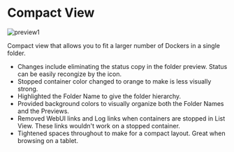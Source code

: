 # Compact View
![preview1](preview1.png)

Compact view that allows you to fit a larger number of Dockers in a single folder.

- Changes include eliminating the status copy in the folder preview. Status can be easily recongize by the icon. 
- Stopped container color changed to orange to make is less visually strong.
- Highlighted the Folder Name to give the folder hierarchy.
- Provided background colors to visually organize both the Folder Names and the Previews.
- Removed WebUI links and Log links when containers are stopped in List View. These links wouldn't work on a stopped container.
- Tightened spaces throughout to make for a compact layout. Great when browsing on a tablet.




